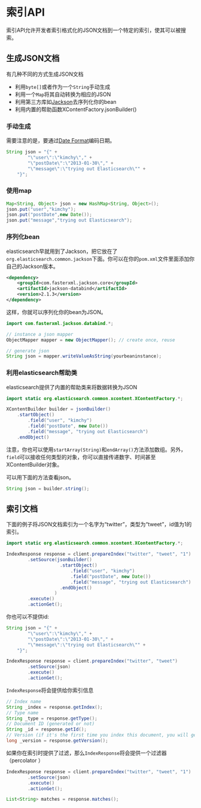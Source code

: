 # 索引API

索引API允许开发者索引格式化的JSON文档到一个特定的索引，使其可以被搜索。

## 生成JSON文档

有几种不同的方式生成JSON文档

- 利用`byte[]`或者作为一个`String`手动生成
- 利用一个`Map`将其自动转换为相应的JSON
- 利用第三方库如[Jackson](http://wiki.fasterxml.com/JacksonHome)去序列化你的bean
- 利用内置的帮助函数XContentFactory.jsonBuilder()

### 手动生成

需要注意的是，要通过[Date Format](http://www.elasticsearch.org/guide/en/elasticsearch/reference/current/mapping-date-format.html)编码日期。

```java
String json = "{" +
        "\"user\":\"kimchy\"," +
        "\"postDate\":\"2013-01-30\"," +
        "\"message\":\"trying out Elasticsearch\"" +
    "}";
```

### 使用map

```java
Map<String, Object> json = new HashMap<String, Object>();
json.put("user","kimchy");
json.put("postDate",new Date());
json.put("message","trying out Elasticsearch");
```

### 序列化bean

elasticsearch早就用到了Jackson，把它放在了`org.elasticsearch.common.jackson`下面。你可以在你的`pom.xml`文件里面添加你自己的Jackson版本。

```xml
<dependency>
    <groupId>com.fasterxml.jackson.core</groupId>
    <artifactId>jackson-databind</artifactId>
    <version>2.1.3</version>
</dependency>
```
这样，你就可以序列化你的bean为JSON。

```java
import com.fasterxml.jackson.databind.*;

// instance a json mapper
ObjectMapper mapper = new ObjectMapper(); // create once, reuse

// generate json
String json = mapper.writeValueAsString(yourbeaninstance);
```

### 利用elasticsearch帮助类

elasticsearch提供了内置的帮助类来将数据转换为JSON

```java
import static org.elasticsearch.common.xcontent.XContentFactory.*;

XContentBuilder builder = jsonBuilder()
    .startObject()
        .field("user", "kimchy")
        .field("postDate", new Date())
        .field("message", "trying out Elasticsearch")
    .endObject()
```

注意，你也可以使用`startArray(String)`和`endArray()`方法添加数组。另外，`field`可以接收任何类型的对象，你可以直接传递数字、时间甚至XContentBuilder对象。

可以用下面的方法查看json。

```java
String json = builder.string();
```

## 索引文档

下面的例子将JSON文档索引为一个名字为“twitter”，类型为“tweet”，id值为1的索引。

```java
import static org.elasticsearch.common.xcontent.XContentFactory.*;

IndexResponse response = client.prepareIndex("twitter", "tweet", "1")
        .setSource(jsonBuilder()
                    .startObject()
                        .field("user", "kimchy")
                        .field("postDate", new Date())
                        .field("message", "trying out Elasticsearch")
                    .endObject()
                  )
        .execute()
        .actionGet();
```

你也可以不提供id:

```java
String json = "{" +
        "\"user\":\"kimchy\"," +
        "\"postDate\":\"2013-01-30\"," +
        "\"message\":\"trying out Elasticsearch\"" +
    "}";

IndexResponse response = client.prepareIndex("twitter", "tweet")
        .setSource(json)
        .execute()
        .actionGet();
```

`IndexResponse`将会提供给你索引信息

```java
// Index name
String _index = response.getIndex();
// Type name
String _type = response.getType();
// Document ID (generated or not)
String _id = response.getId();
// Version (if it's the first time you index this document, you will get: 1)
long _version = response.getVersion();
```

如果你在索引时提供了过滤，那么`IndexResponse`将会提供一个过滤器（percolator ）

```java
IndexResponse response = client.prepareIndex("twitter", "tweet", "1")
        .setSource(json)
        .execute()
        .actionGet();

List<String> matches = response.matches();
```

